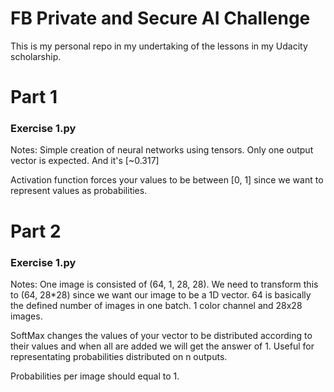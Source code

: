 # FB Private and Secure AI Challenge

This is my personal repo in my undertaking of the lessons in my Udacity scholarship.

# Part 1
### Exercise 1.py
Notes: Simple creation of neural networks using tensors. Only one output vector is expected. And it's  [~0.317]

Activation function forces your values to be between [0, 1] since we want to represent values as probabilities.

# Part 2
### Exercise 1.py
Notes: One image is consisted of (64, 1, 28, 28). We need to transform this to (64, 28*28) since we want our image to be a 1D vector. 64 is basically the defined number of images in one batch. 1 color channel and 28x28 images. 

SoftMax changes the values of your vector to be distributed according to their values and when all are added we will get the answer of 1. Useful for representating probabilities distributed on n outputs.

Probabilities per image should equal to 1.